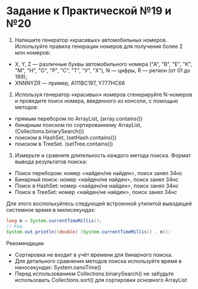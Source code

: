 # Задание к Практической №19 и №20
1. Напишите генератор «красивых» автомобильных номеров. Используйте правила генерации номеров для получения более 2 млн номеров:
- X, Y, Z — различные буквы автомобильного номера ("А", "В", "Е", "К", "М", "Н", "О", "Р", "С", "Т", "У", "Х"), N — цифры, R — регион (от 01 до 199);
- XNNNYZR — пример, A111BC197, Y777HC66

2. Используя генератор «красивых» номеров сгенерируйте N-номеров и проведите поиск номера, введенного из консоли, с помощью методов:
- прямым перебором по ArrayList, (array.contains())
- бинарным поиском по сортированному ArrayList, (Collections.binarySearch())
- поиском в HashSet, (setHash.contains())
- поиском в TreeSet. (setTree.contains())

3. Измерьте и сравните длительность каждого метода поиска.
Формат вывода результатов поиска:
- Поиск перебором: номер <найден/не найден>, поиск занял 34нс
- Бинарный поиск: номер <найден/не найден>, поиск занял 34нс
- Поиск в HashSet: номер <найден/не найден>, поиск занял 34нс
- Поиск в TreeSet: номер <найден/не найден>, поиск занял 34нс

Для этого воспольхуйтесь следующей встроенной утилитой выводящей систeмное время в милисекундах:


``` java
long m = System.currentTimeMillis();
// Код
System.out.println((double) (System.currentTimeMillis() - m));
```

Рекомендации

- Сортировка не входит в учёт времени для бинарного поиска.
- Для детального сравнения методов поиска используйте время в наносекундах: System.nanoTime()
- Перед использованием Collections.binarySearch() не забудьте использовать Collections.sort() для сортировки основного ArrayList
